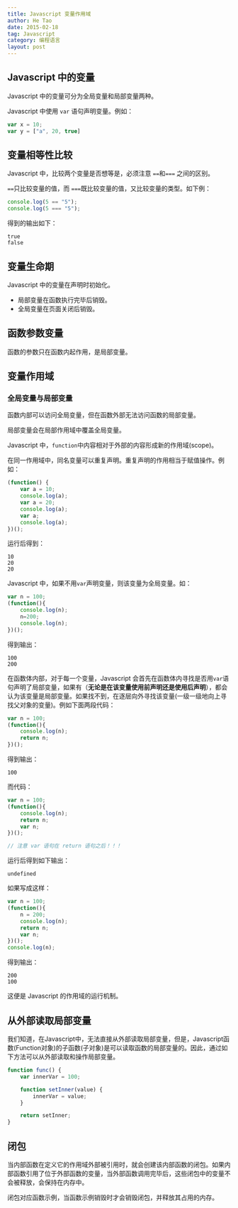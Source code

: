 ```yaml
---
title: Javascript 变量作用域
author: He Tao
date: 2015-02-18
tag: Javascript
category: 编程语言
layout: post
---
```


Javascript 中的变量
--------------------

Javascript 中的变量可分为全局变量和局部变量两种。

Javascript 中使用 `var` 语句声明变量。例如：

```javascript
var x = 10;
var y = ["a", 20, true]
```

变量相等性比较
---------------

Javascript 中，比较两个变量是否想等是，必须注意 `==`和`===` 之间的区别。

`==`只比较变量的值，而 `===`既比较变量的值，又比较变量的类型。如下例：

<!--more-->

```javascript
console.log(5 == "5");
console.log(5 === "5");
```

得到的输出如下：

    true
    false

变量生命期
------------

Javascript 中的变量在声明时初始化。

+ 局部变量在函数执行完毕后销毁。
+ 全局变量在页面关闭后销毁。

函数参数变量
-------------

函数的参数只在函数内起作用，是局部变量。

变量作用域
------------

### 全局变量与局部变量

函数内部可以访问全局变量，但在函数外部无法访问函数的局部变量。

局部变量会在局部作用域中覆盖全局变量。

Javascript 中，`function`中内容相对于外部的内容形成新的作用域(scope)。

在同一作用域中，同名变量可以重复声明。重复声明的作用相当于赋值操作。例如：

```javascript
(function() {
    var a = 10;
    console.log(a);
    var a = 20;
    console.log(a);
    var a;
    console.log(a);
})();
```

运行后得到：

    10
    20
    20

Javascript 中，如果不用`var`声明变量，则该变量为全局变量。如：

```javascript
var n = 100;
(function(){
    console.log(n);
    n=200;
    console.log(n);
})();
```

得到输出：

    100
    200

在函数体内部，对于每一个变量，Javascript 会首先在函数体内寻找是否用`var`语句声明了局部变量，如果有（**无论是在该变量使用前声明还是使用后声明**），都会认为该变量是局部变量。如果找不到，在逐层向外寻找该变量(一级一级地向上寻找父对象的变量)。例如下面两段代码：

```javascript
var n = 100;
(function(){
    console.log(n); 
    return n;
})();
```

得到输出：

    100

而代码：

```javascript
var n = 100;
(function(){
    console.log(n); 
    return n; 
    var n;
})();

// 注意 var 语句在 return 语句之后！！！
```

运行后得到如下输出：

    undefined

如果写成这样：

```javascript
var n = 100;
(function(){
    n = 200; 
    console.log(n); 
    return n; 
    var n;
})();
console.log(n);
```

得到输出：

    200
    100

这便是 Javascript 的作用域的运行机制。

从外部读取局部变量
--------------------

我们知道，在Javascript中，无法直接从外部读取局部变量，但是，Javascript函数(Function对象)的子函数(子对象)是可以读取函数的局部变量的。因此，通过如下方法可以从外部读取和操作局部变量。

```javascript
function func() {
    var innerVar = 100;

    function setInner(value) {
        innerVar = value;
    }

    return setInner;
}
```



闭包
------

当内部函数在定义它的作用域外部被引用时，就会创建该内部函数的闭包。如果内部函数引用了位于外部函数的变量，当外部函数调用完毕后，这些闭包中的变量不会被释放，会保持在内存中。

闭包对应函数示例，当函数示例销毁时才会销毁闭包，并释放其占用的内存。




